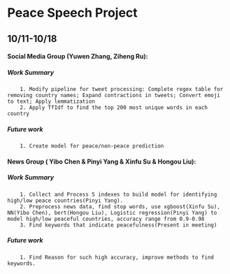 # Peace Speech Project

## 10/11-10/18

#### Social Media Group (Yuwen Zhang, Ziheng Ru):
  ##### Work Summary
        1. Modify pipeline for tweet processing: Complete regex table for removing country names; Expand contractions in tweets; Convert emoji to text; Apply lemmatization
        2. Apply TfIdf to find the top 200 most unique words in each country
  ##### Future work
        1. Create model for peace/non-peace prediction
        
<!--   1. Looked into the usage of social media platforms in the 20 countries listed previously; among them, both Reddit and Facebook API do not provide users’ geospatial information
  2. Applied Twitter Developer API for Academic Research Access:
     https://developer.twitter.com/en/products/twitter-api/academic-research/application-info
     * Maximum 10 M Tweets per month
     * Can fetch user info including: user id/location/followers/tweets/description etc
     * Can fetch tweet info including: tweet content/time/retweets/replies/likes/quote/tag location
  3. Fetched around 2 M tweets from 2017-present, maximum 100k tweets per country
     * Approach: Get tag location of each tweet, if it exists. Select tweets with tag location that’s in the 20 countries list
     * The complete dataset
       https://drive.google.com/file/d/1WfjUgL7eqGj8CP_7rqKTeyQM1NzupRyj/view?usp=sharing -->


#### News Group ( Yibo Chen & Pinyi Yang & Xinfu Su & Hongou Liu): 
  ##### Work Summary
        1. Collect and Process 5 indexes to build model for identifying high/low peace countries(Pinyi Yang). 
        2. Preprocess news data, find stop words, use xgboost(Xinfu Su), NN(Yibo Chen), bert(Hongou Liu), Logistic regression(Pinyi Yang) to model high/low peaceful countries, accuracy range from 0.9-0.98
        3. Find keywords that indicate peacefulness(Present in meeting)
  
   ##### Future work
        1. Find Reason for such high accuracy, improve methods to find keywords.

<!-- ##### Data Source:

 [India](https://timesofindia.indiatimes.com/archive.cms),[~~Afghanistan~~](https://www.eastview.com/resources/gpa/afghan-central-press/),[Australia,Canada&UK](https://lil.nlp.cornell.edu/newsroom/explore/index.html),[Iran](https://www.tehrantimes.com/archive),[Nigeria](https://archive-it.org/collections/11796),[Sri Lanka](https://www.sundaytimes.lk/210110/archive/),[Finland](https://www.dailyfinland.fi/archive),[UK](https://www.independent.co.uk/archive),[Canada](https://www.thestar.com/archive.html),[Ireland](https://www.sundayworld.com/archive/cnt),[Nigeria](https://www.thenigerianvoice.com/archive/),[Uganda](https://www.independent.co.ug/all-news/),[Norway](https://www.newsinenglish.no/2022/10/07/),[Zimbabwe](https://bulawayo24.com/index-id-archive.html) -->

